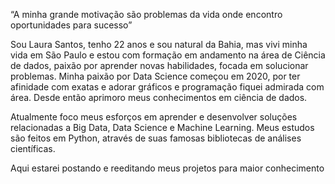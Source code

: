 “A minha grande motivação são problemas da vida onde encontro oportunidades para sucesso”

Sou Laura Santos, tenho 22 anos e sou natural da Bahia, mas vivi minha vida em São Paulo e estou com formação em andamento na área de Ciência de dados, paixão por aprender novas habilidades, focada em solucionar problemas. Minha paixão por Data Science começou em 2020, por ter afinidade com exatas e adorar gráficos e programação fiquei admirada com área. Desde então aprimoro meus conhecimentos em ciência de dados.

Atualmente foco meus esforços em aprender e desenvolver soluções relacionadas a Big Data, Data Science e Machine Learning. Meus estudos são feitos em Python, através de suas famosas bibliotecas de análises científicas.

Aqui estarei postando e reeditando meus projetos para maior conhecimento
